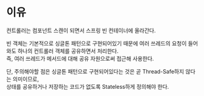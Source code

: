 # 이유
컨트롤러는 컴포넌트 스캔이 되면서 스프링 빈 컨테이너에 올라간다. <br>

빈 객체는 기본적으로 싱글톤 패턴으로 구현되어있기 때문에 여러 쓰레드의 요청이 들어와도 하나의 컨트롤러 객체를 공유하면서 처리한다. <br>
즉, 여러 쓰레드가 메서드에 대해 공유 자원으로써 접근해 사용한다.

단, 주의해야할 점은 싱글톤 패턴으로 구현되어있다는 것은 곧 Thread-Safe하지 않다는 의미이므로, <br>
상태를 공유하거나 저장하는 코드가 없도록 Stateless하게 정의해야 한다.
